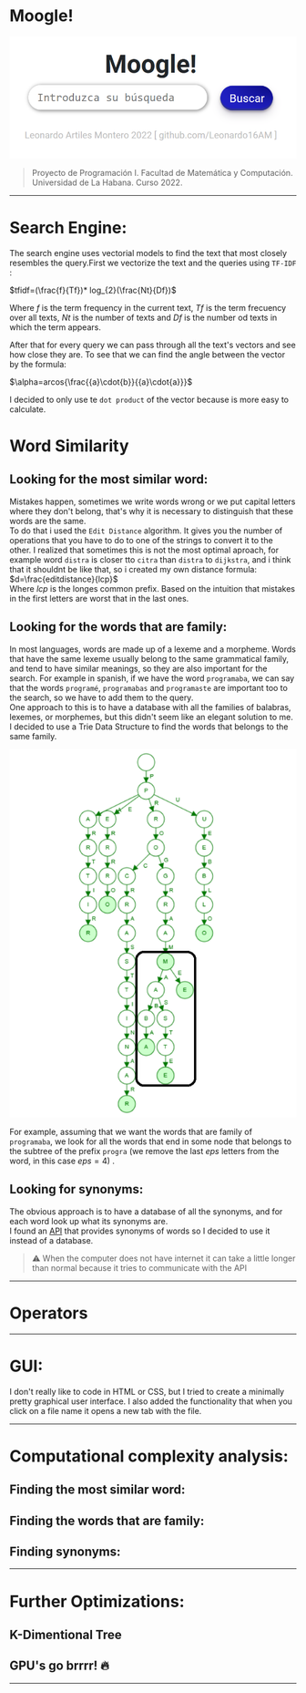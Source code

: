 # Moogle!

![](moogle.png)

> Proyecto de Programación I. Facultad de Matemática y Computación. Universidad de La Habana. Curso 2022.

---
# Search Engine:
The search engine uses vectorial models to find the text that most closely resembles the query.First we vectorize the text and the queries using `TF-IDF` :
  
$tfidf=(\frac{f}{Tf})* log_{2}(\frac{Nt}{Df})$  

Where $f$ is the term frequency in the current text, $Tf$ is the term frecuency over all texts, $Nt$ is the number of texts and $Df$ is the number od texts in which the term appears.

After that for every query we can pass through all the text's vectors and see how close they are. To see that we can find the angle between the vector by the formula:

$\alpha=arcos{\frac{{a}\cdot{b}}{{a}\cdot{a}}}$ 

I decided to only use te `dot product` of the vector because is more easy to calculate.

  

# Word Similarity
## Looking for the most similar word:
Mistakes happen, sometimes we write words wrong or we put capital letters where they don't belong, that's why it is necessary to distinguish that these words are the same.  
To do that i used the `Edit Distance` algorithm. It gives you the number of operations that you have to do to one of the strings to convert it to the other. I realized that sometimes this is not the most optimal aproach, for example word `distra` is closer tto `citra` than `distra` to `dijkstra`, and i think that it shouldnt be like that, so i created my own distance formula:  
$d=\frac{editdistance}{lcp}$   
Where $lcp$ is the longes common prefix. Based on the intuition that mistakes in the first letters are worst that in the last ones.


## Looking for the words that are family:
In most languages, words are made up of a lexeme and a morpheme. Words that have the same lexeme usually belong to the same grammatical family, and tend to have similar meanings, so they are also important for the search.
For example in spanish, if we have the word `programaba`, we can say that the words `programé`, `programabas` and `programaste`  are important too to the search, so we have to add them to the query.  
One approach to this is to have a database with all the families of balabras, lexemes, or morphemes, but this didn't seem like an elegant solution to me.
I decided to use a Trie Data Structure to find the words that belongs to the same family.  
  
![](trie.png)
  
  
For example, assuming that we want the words that are family of `programaba`, we look for all the words that end in some node that belongs to the subtree of the prefix `progra` (we remove the last $eps$ letters from the word, in this case $eps=4$) .


## Looking for synonyms:
The obvious approach is to have a database of all the synonyms, and for each word look up what its synonyms are.  
I found an [API](http://sesat.fdi.ucm.es:8080/Web/sinonimos.html) that provides synonyms of words so I decided to use it instead of a database.



> ⚠️ When the computer does not have internet it can take a little longer than normal because it tries to communicate with the API

---
# Operators

---
# GUI:  
I don't really like to code in HTML or CSS, but I tried to create a minimally pretty graphical user interface. I also added the functionality that when you click on a file name it opens a new tab with the file.

---
# Computational complexity analysis:

## Finding the most similar word:
## Finding the words that are family:
## Finding synonyms:
---
# Further Optimizations:
## K-Dimentional Tree
## GPU's go brrrr! 🔥
---

